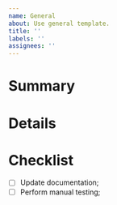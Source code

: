 ```yaml
---
name: General
about: Use general template.
title: ''
labels: ''
assignees: ''
---
```


# Summary

<!-- Describe issue summary here. -->

# Details

<!-- Describe issue details here. -->

# Checklist

- [ ] Update documentation;
- [ ] Perform manual testing;
